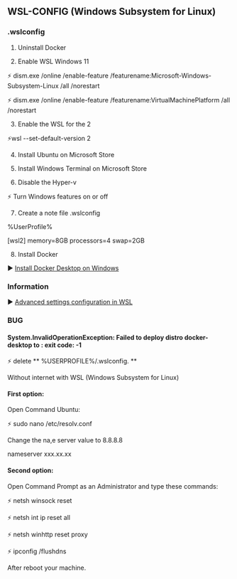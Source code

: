 ## WSL-CONFIG (Windows Subsystem for Linux)
  ### .wslconfig

1) Uninstall Docker

2) Enable WSL Windows 11

 ⚡ dism.exe /online /enable-feature /featurename:Microsoft-Windows-Subsystem-Linux /all /norestart
 
 ⚡ dism.exe /online /enable-feature /featurename:VirtualMachinePlatform /all /norestart

3) Enable the WSL for the 2


⚡wsl --set-default-version 2

4) Install Ubuntu on Microsoft Store

5) Install Windows Terminal on Microsoft Store

6) Disable the Hyper-v


 ⚡ Turn Windows features on or off


7) Create a note file .wslconfig


  %UserProfile%

  [wsl2]
  memory=8GB
  processors=4
  swap=2GB

8) Install Docker


▶️ [Install Docker Desktop on Windows](https://docs.docker.com/desktop/windows/install/) 


### Information

▶️ [Advanced settings configuration in WSL](https://docs.microsoft.com/en-us/windows/wsl/wsl-config) 


### BUG
   #### System.InvalidOperationException: Failed to deploy distro docker-desktop to <localpath>: exit code: -1
  
   ⚡ delete ** %USERPROFILE%/.wslconfig. **
  
  Without internet with WSL (Windows Subsystem for Linux)
  
  #### First option:
  
  Open Command Ubuntu:
  
  ⚡ sudo nano /etc/resolv.conf
  
  Change the na,e server value to 8.8.8.8
  
  nameserver xxx.xx.xx
  
  #### Second option:
  
  Open Command Prompt as an Administrator and type these commands:
  
  ⚡ netsh winsock reset 
  
  ⚡ netsh int ip reset all
  
  ⚡ netsh winhttp reset proxy
  
  ⚡ ipconfig /flushdns
  
  After reboot your machine.
  
  
  
  
